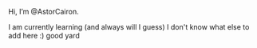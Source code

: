 Hi, I’m @AstorCairon.

I am currently learning (and always will I guess)
I don't know what else to add here :)
good yard
